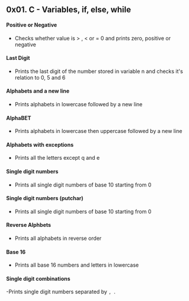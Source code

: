 ## 0x01. C - Variables, if, else, while

#### Positive or Negative
- Checks whether value is > , < or = 0 and prints zero, positive or negative

#### Last Digit
- Prints the last digit of the number stored in variable n and checks it's relation to 0, 5 and 6

#### Alphabets and a new line
- Prints alphabets in lowercase followed by a new line

#### AlphaBET
- Prints alphabets in lowercase then uppercase followed by a new line

#### Alphabets with exceptions
- Prints all the letters except q and e

#### Single digit numbers
- Prints all single digit numbers of base 10 starting from 0

#### Single digit numbers (putchar)
- Prints all single digit numbers of base 10 starting from 0

#### Reverse Alphbets
- Prints all alphabets in reverse order

#### Base 16
- Prints all base 16 numbers and letters in lowercase

#### Single digit combinations
-Prints single digit numbers separated by `, `.